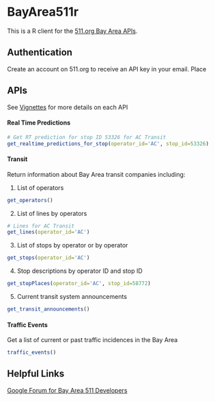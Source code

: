 # BayArea511r

This is a R client for the [511.org Bay Area APIs](https://511.org/developers/list/apis/). 

## Authentication 

Create an account on 511.org to receive an API key in your email. Place 

## APIs

See [Vignettes]() for more details on each API 

#### Real Time Predictions

```r 
# Get RT prediction for stop ID 53326 for AC Transit 
get_realtime_predictions_for_stop(operator_id='AC', stop_id=53326)
```

#### Transit

Return information about Bay Area transit companies including: 

1. List of operators 

```r
get_operators()
```

2. List of lines by operators 

```r
# Lines for AC Transit 
get_lines(operator_id='AC')
```

3. List of stops by operator or by operator 

```r
get_stops(operator_id='AC')
```

4. Stop descriptions by operator ID and stop ID 

```r
get_stopPlaces(operator_id='AC', stop_id=58772)
```

5. Current transit system announcements 

```r
get_transit_announcements() 
```


#### Traffic Events

Get a list of current or past traffic incidences in the Bay Area 

```r
traffic_events()
``` 


## Helpful Links 

[Google Forum for Bay Area 511 Developers](https://groups.google.com/forum/#!forum/511sfbaydeveloperresources)